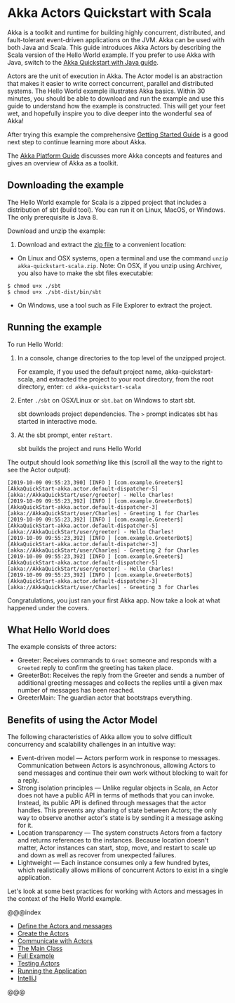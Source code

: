 # Akka Actors Quickstart with Scala
 
Akka is a toolkit and runtime for building highly concurrent, distributed, and fault-tolerant event-driven applications on the JVM. Akka can be used with both Java and Scala.
This guide introduces Akka Actors by describing the Scala version of the Hello World example. If you prefer to use Akka with Java, switch to the [Akka Quickstart with Java guide](https://developer.lightbend.com/guides/akka-quickstart-java/).

Actors are the unit of execution in Akka. The Actor model is an abstraction that makes it easier to write correct concurrent, parallel and distributed systems. 
The Hello World example illustrates Akka basics. Within 30 minutes, you should be able to download and run the example and use this guide to understand how the example is constructed. 
This will get your feet wet, and hopefully inspire you to dive deeper into the wonderful sea of Akka!

After trying this example the comprehensive [Getting Started Guide](http://doc.akka.io/docs/akka/2.6/scala/guide/introduction.html) is a good next step to continue learning more about Akka.

The [Akka Platform Guide](https://developer.lightbend.com/docs/akka-platform-guide/) discusses more Akka concepts and features and gives an overview of Akka as a toolkit.

## Downloading the example 

The Hello World example for Scala is a zipped project that includes a distribution of sbt (build tool). You can run it on Linux, MacOS, or Windows. The only prerequisite is Java 8.

Download and unzip the example:

1. Download and extract the [zip file](https://example.lightbend.com/v1/download/akka-quickstart-scala?name=akka-quickstart-scala) to a convenient location: 
  - On Linux and OSX systems, open a terminal and use the command `unzip akka-quickstart-scala.zip`. Note: On OSX, if you unzip using Archiver, you also have to make the sbt files executable:
```
$ chmod u+x ./sbt
$ chmod u+x ./sbt-dist/bin/sbt
```
  - On Windows, use a tool such as File Explorer to extract the project. 

## Running the example

To run Hello World:

1. In a console, change directories to the top level of the unzipped project.
 
    For example, if you used the default project name, akka-quickstart-scala, and extracted the project to your root directory,
    from the root directory, enter: `cd akka-quickstart-scala`

1. Enter `./sbt` on OSX/Linux or `sbt.bat` on Windows to start sbt.
 
    sbt downloads project dependencies. The `>` prompt indicates sbt has started in interactive mode.

1. At the sbt prompt, enter `reStart`.
 
    sbt builds the project and runs Hello World

The output should look _something_ like this (scroll all the way to the right to see the Actor output):

```
[2019-10-09 09:55:23,390] [INFO ] [com.example.Greeter$] [AkkaQuickStart-akka.actor.default-dispatcher-5]
[akka://AkkaQuickStart/user/greeter] - Hello Charles!
[2019-10-09 09:55:23,392] [INFO ] [com.example.GreeterBot$] [AkkaQuickStart-akka.actor.default-dispatcher-3]
[akka://AkkaQuickStart/user/Charles] - Greeting 1 for Charles
[2019-10-09 09:55:23,392] [INFO ] [com.example.Greeter$] [AkkaQuickStart-akka.actor.default-dispatcher-5]
[akka://AkkaQuickStart/user/greeter] - Hello Charles!
[2019-10-09 09:55:23,392] [INFO ] [com.example.GreeterBot$] [AkkaQuickStart-akka.actor.default-dispatcher-3]
[akka://AkkaQuickStart/user/Charles] - Greeting 2 for Charles
[2019-10-09 09:55:23,392] [INFO ] [com.example.Greeter$] [AkkaQuickStart-akka.actor.default-dispatcher-5]
[akka://AkkaQuickStart/user/greeter] - Hello Charles!
[2019-10-09 09:55:23,392] [INFO ] [com.example.GreeterBot$] [AkkaQuickStart-akka.actor.default-dispatcher-3]
[akka://AkkaQuickStart/user/Charles] - Greeting 3 for Charles
```
   
Congratulations, you just ran your first Akka app. Now take a look at what happened under the covers. 

## What Hello World does

The example consists of three actors:

* Greeter: Receives commands to `Greet` someone and responds with a `Greeted` reply to confirm the greeting has taken place.
* GreeterBot: Receives the reply from the Greeter and sends a number of additional greeting messages and collects the replies until a given max number of messages has been reached.
* GreeterMain: The guardian actor that bootstraps everything.

## Benefits of using the Actor Model

The following characteristics of Akka allow you to solve difficult concurrency and scalability challenges in an intuitive way: 

* Event-driven model &#8212; Actors perform work in response to messages. Communication between Actors is asynchronous, allowing Actors to send messages and continue their own work without blocking to wait for a reply.
* Strong isolation principles &#8212; Unlike regular objects in Scala, an Actor does not have a public API in terms of methods that you can invoke. Instead, its public API is defined through messages that the actor handles. This prevents any sharing of state between Actors; the only way to observe another actor's state is by sending it a message asking for it.
* Location transparency &#8212; The system constructs Actors from a factory and returns references to the instances. Because location doesn't matter, Actor instances can start, stop, move, and restart to scale up and down as well as recover from unexpected failures. 
* Lightweight &#8212; Each instance consumes only a few hundred bytes, which realistically allows millions of concurrent Actors to exist in a single application.
 
Let's look at some best practices for working with Actors and messages in the context of the Hello World example.

@@@index

* [Define the Actors and messages](define-actors.md)
* [Create the Actors](create-actors.md)
* [Communicate with Actors](communicate-with-actors.md)
* [The Main Class](main-class.md)
* [Full Example](full-example.md)
* [Testing Actors](testing-actors.md)
* [Running the Application](running-the-application.md)
* [IntelliJ](intellij-idea.md)

@@@
